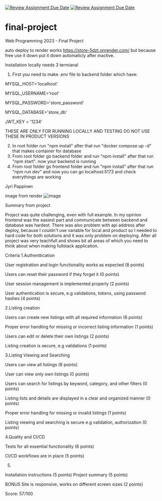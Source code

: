 [![Review Assignment Due Date](https://classroom.github.com/assets/deadline-readme-button-24ddc0f5d75046c5622901739e7c5dd533143b0c8e959d652212380cedb1ea36.svg)](https://classroom.github.com/a/qBr6G7dS)
[![Review Assignment Due Date](https://classroom.github.com/assets/deadline-readme-button-8d59dc4de5201274e310e4c54b9627a8934c3b88527886e3b421487c677d23eb.svg)](https://classroom.github.com/a/qBr6G7dS)
# final-project
Web Programming 2023 - Final Project


auto deploy to render works https://store-5dzt.onrender.com/ but because free use it down put it down automaticly after inactive. 

Installation locally needs 3 termianal
1. First you need to make .env file to backend folder which have:

MYSQL_HOST='localhost'

MYSQL_USERNAME='root'

MYSQL_PASSWORD='store_password'

MYSQL_DATABASE='store_db'

JWT_KEY = '1234'

THESE ARE ONLY FOR RUNNING LOCALLY AND TESTING DO NOT USE THESE IN PRODUCT VERSIONS

2. In root folder run "npm install" after that run "docker compose up -d" that makes container for database 
3. From root folder go backend folder and run "npm install" after that run "npm start". now your backend is running 
4. From root folder go frontend folder and run "npm install" after that run "npm run dev" and now you can go localhost:5173 and check everythings are working

Jyri Pappinen

image from render
![image](https://user-images.githubusercontent.com/91068474/233803274-a96a2910-d803-4192-86fa-db810f67daa0.png)


Summary from project

Project was quite challenging, even with full example. In my opinion frontend was the easiest part and communicate between backend and database was hardest. There was also problem with api address after deploy, because I couldn't use variable for local and product so I needed to hard code for both solutions and it was only problem on deploying. After all project was very teachfull and shows bit all areas of which you need to think about when making fullstack application.

Criteria
1.Authenttication

User registration and login functionality works as expected (8 points)

Users can reset their password if they forget it (0 points)

User session management is implemented properly (2 points)

User authentication is secure, e.g validations, tokens, using password hashes (4 points)

2.Listing creation

Users can create new listings with all required information (6 points)

Proper error handling for missing or incorrect listing information (1 points)

Users can edit or delete their own listings (2 points)

Listing creation is secure, e.g validations (1 points)

  
3.Listing Viewing and Searching

Users can view all listings (8 points)

User can view only own listings (0 points)

Users can search for listings by keyword, category, and other filters (0 points)

Listing lists and details are displayed in a clear and organized manner (0 points)

Proper error handling for missing or invalid listings (1 points)

Listing viewing and searching is secure e.g validation, authorization (0 points)
  
4.Quality and CI/CD

Tests for all essential functionality (6 points)

CI/CD workflows are in place (5 points)

5.
  Installation instructions (5 points)
  Project summary (5 points)
  
BONUS
  Site is responsive, works on different screen sizes (2 points)
  
  
 Score: 
  57/100
  
  
  
  
  
  
  

